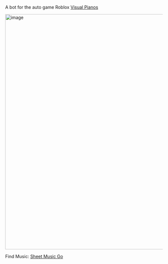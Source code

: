 A bot for the auto game Roblox [Visual Pianos](https://www.roblox.com/games/5593470048/Visual-Pianos)

<img width="1506" height="754" alt="image" src="https://github.com/user-attachments/assets/a5651658-7251-4da7-a1f6-1e816eae77f1" />

Find Music: [Sheet Music Go](https://www.sheetmusicgo.com/en/robloxpiano?no=2&genre=all&diff=all&sortby=hot)
